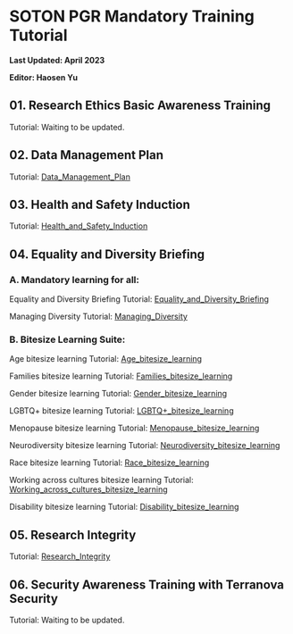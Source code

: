 # SOTON PGR Mandatory Training Tutorial

**Last Updated: April 2023**

**Editor: Haosen Yu**



## 01. Research Ethics Basic Awareness Training

Tutorial: Waiting to be updated.



## 02. Data Management Plan

Tutorial: [Data_Management_Plan](./Data_Management_Plan/Data_Management_Plan.md)



## 03. Health and Safety Induction

Tutorial: [Health_and_Safety_Induction](./Health_and_Safety_Induction/Health_and_Safety_Induction.pdf)



## 04. Equality and Diversity Briefing

### A. Mandatory learning for all: 

Equality and Diversity Briefing Tutorial: [Equality_and_Diversity_Briefing](./Equality_and_Diversity_Briefing/Equality_and_Diversity_Briefing/Equality_and_Diversity_Briefing.md)

Managing Diversity Tutorial: [Managing_Diversity](./Equality_and_Diversity_Briefing/Managing_Diversity/Managing_Diversity.md)

### B. Bitesize Learning Suite: 

Age bitesize learning Tutorial: [Age_bitesize_learning](./Equality_and_Diversity_Briefing/Age_bitesize_learning/Age_bitesize_learning.md)

Families bitesize learning Tutorial: [Families_bitesize_learning](./Equality_and_Diversity_Briefing/Families_bitesize_learning/Families_bitesize_learning.md)

Gender bitesize learning Tutorial: [Gender_bitesize_learning](./Equality_and_Diversity_Briefing/Gender_bitesize_learning/Gender_bitesize_learning.md)

LGBTQ+ bitesize learning Tutorial: [LGBTQ+_bitesize_learning](./Equality_and_Diversity_Briefing/LGBTQ+_bitesize_learning/LGBTQ+_bitesize_learning.md)

Menopause bitesize learning Tutorial: [Menopause_bitesize_learning](./Equality_and_Diversity_Briefing/Menopause_bitesize_learning/Menopause_bitesize_learning.md)

Neurodiversity bitesize learning Tutorial: [Neurodiversity_bitesize_learning](./Equality_and_Diversity_Briefing/Neurodiversity_bitesize_learning/Neurodiversity_bitesize_learning.md)

Race bitesize learning Tutorial: [Race_bitesize_learning](./Equality_and_Diversity_Briefing/Race_bitesize_learning/Race_bitesize_learning.md)

Working across cultures bitesize learning Tutorial: [Working_across_cultures_bitesize_learning](./Equality_and_Diversity_Briefing/Working_across_cultures_bitesize_learning/Working_across_cultures_bitesize_learning.md)

Disability bitesize learning Tutorial: [Disability_bitesize_learning](./Equality_and_Diversity_Briefing/Disability_bitesize_learning/Disability_bitesize_learning.md)



## 05. Research Integrity

Tutorial: [Research_Integrity](./Research_Integrity//Research_Integrity.md)



## 06. Security Awareness Training with Terranova Security

Tutorial: Waiting to be updated.